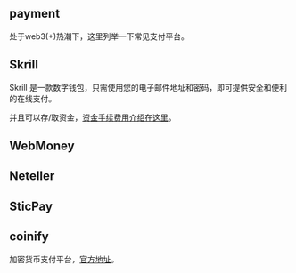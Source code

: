 ## payment

处于web3(+)热潮下，这里列举一下常见支付平台。

## Skrill

Skrill 是一款数字钱包，只需使用您的电子邮件地址和密码，即可提供安全和便利的在线支付。

并且可以存/取资金，[资金手续费用介绍在这里](https://www.skrill.com/en/siteinformation/fees/)。



















## WebMoney



## Neteller



## SticPay













## coinify

加密货币支付平台，[官方地址](https://www.coinify.com/)。






